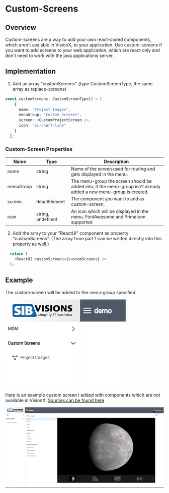 # Custom-Screens

## Overview
Custom-screens are a way to add your own react-coded components, which aren't avaiable in VisionX, to your application.
Use custom-screens if you want to add screens to your web application, which are react only and don't need to work with the java applications server.

## Implementation
1. Add an array "customScreens" (type CustomScreenType, the same array as replace-screens)

```typescript
const customScreens: CustomScreenType[] = [
    {
      name: "Project Images",
      menuGroup: "Custom Screens",
      screen: <CustomProjectScreen />,
      icon: "pi-chart-line"
    }
  ];
  ```
 ### Custom-Screen Properties
Name | Type | Description
--- | --- | --- |
name | string | Name of the screen used for routing and gets displayed in the menu.
menuGroup | string | The menu-group the screen should be added into, if the menu-group isn't already added a new menu-group is created.
screen | ReactElement | The component you want to add as custom-screen.
icon | string, undefined | An icon which will be displayed in the menu. FontAwesome and PrimeIcon supported

2. Add the array to your "ReactUI" component as property "customScreens". (The array from part 1 can be written directly into this property as well.) 

```typescript
  return (
    <ReactUI customScreens={customScreens} />
  );
```
## Example
The custom-screen will be added to the menu-group specified.

![menu-entry](../readme-images/cs-menuentry.PNG)

Here is an example custom screen I added with components which are not available in VisionX! [Sources can be found here](src/features)

![example-custom-screen](../readme-images/cs-example.PNG)